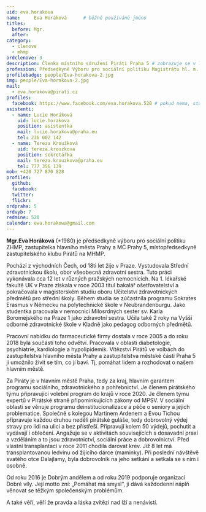 ```yaml
---
uid: eva.horakova
name:     Eva Horáková  	# běžně používáné jméno
titles:
  before: Mgr. 
  after:
category:
  - clenove
  - mhmp
ordclenove: 3
description: Členka místního sdružení Piráti Praha 5 # zobrazuje se v lide
profession: Předsedkyně Výboru pro sociální politiku Magistrátu hl. m. Prahy
profilebadge: people/Eva-horakova-2.jpg
img: people/Eva-horakova-2.jpg
mail:
  - eva.horakova@pirati.cz
profiles:
  facebook: https://www.facebook.com/eva.horakova.520 # pokud nema, staci smazat tuto radku
asistenti:
  - name: Lucie Horáková
    uid: lucie.horakova
    position: asistentka
    mail: lucie.horakova@praha.eu
    tel: 236 002 142
  - name: Tereza Kroužková
    uid: tereza.krouzkova
    position: sekretářka
    mail: tereza.krouzkova@praha.eu
    tel: 777 356 139
mob: +420 727 870 828
profiles:
  github:       
  facebook:    
  twitter: 		  
  flickr:		  
ordpraha: 5
ordvyb: 7
redmine: 520
calendar: ewa.horakowa@gmail.com
---
```


**Mgr.Eva Horáková** (*1980) je předsedkyně výboru pro sociální politiku ZHMP, zastupitelka hlavního města Prahy a MČ Prahy 5, místopředsedkyně zastupitelského klubu Pirátů na MHMP.

Pochází z východních Čech, od 18ti let žije v Praze. Vystudovala Střední zdravotnickou školu, obor všeobecná zdravotní sestra. Tuto práci vykonávala cca 12 let v různých pražských nemocnicích. Na 1. lékařské fakultě UK v Praze získala v roce 2003 titul bakalář ošetřovatelství a pokračovala v magisterském studiu oboru Učitelství zdravotnických předmětů pro střední školy. Během studia se zúčastnila programu Sokrates Erasmus v Německu na polytechnické škole v Neubrandenburgu. Jako studentka pracovala v nemocnici Milosrdných sester sv. Karla Boromejského na Praze 1 jako zdravotní sestra. Učila také 2 roky na Vyšší odborné zdravotnické škole v Kladně jako pedagog odborných předmětů.

Pracovní nabídku do farmaceutické firmy dostala v roce 2005 a do roku 2018 byla součástí toho odvětví. Pracovala v oblasti diabetologie, psychiatrie, kardiologie a hypolipidemik. Vítězství Pirátů ve volbách do zastupitelstva hlavního města Prahy a zastupitelstva městské části Praha 5 jí umožnilo živit se tím, co jí baví. Tj, pomáhat lidem a rozhodovat o našem hlavním městě.

Za Piráty je v hlavním městě Praha, tedy za kraj, hlavním garantem programu sociálního, zdravotnického a pohřebnictví. Je členem pirátského týmu připravující volební program do krajů v roce 2020. Je členem týmu expertů v Pirátské straně připomínkujících zákony od MPSV. V sociální oblasti se věnuje programu deinstitucionalizace a péče o seniory a jejich problematice. Společně s kolegou Martinem Ardenem a Evou Tichou připravuje každou druhou neděli pirátské guláše, tedy dobrovolný výdej stravy pro lidi na ulici a bez přístřeší. Připravují kolem 50 výdejů, pochutit a vydávají i oblečení.
Angažuje se v aktivitách souvisejících s dosavadní praxí a vzděláním a to jsou zdravotnictví, sociální práce a dobrovolnictví. Před vlastní transplantací v roce 2011 chodila darovat krev. Již 8 let má transplantovanou ledvinu od žijícího dárce (maminky). Při poslední návštěvě svatého otce Dalajlamy, byla dobrovolník na jeho setkání a setkala se s ním i osobně.

Od roku 2016 je Dobrým andělem a od roku 2019 podporuje organizaci Dobré víly. Její motto zní: „Pomáhat má smysl“, ji dává každodenní náplň věnovat se těžkým společenským problémům.

A také věří, věří že pravda a láska zvítězí nad lží a nenávistí.
